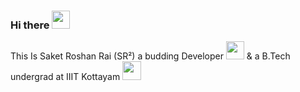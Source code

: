 ### Hi there <img src="https://github.com/SRR-CODER/Assets/blob/main/Hi.gif" width="29px"> 
This Is Saket Roshan Rai (SR²) a budding Developer <img src="https://github.com/SRR-CODER/Assets/blob/main/web-development.png" width="29px">
& a B.Tech undergrad at IIIT Kottayam <img src="[https://SRR-CODER/Assets/blob/main/school.png](https://github.com/SRR-CODER/Assets/blob/main/school.png)" width="30px">



<!--
**SRR-CODER/SRR-CODER** is a ✨ _special_ ✨ repository because its `README.md` (this file) appears on your GitHub profile.

Here are some ideas to get you started:

- 🔭 I’m currently working on ...
- 🌱 I’m currently learning ...
- 👯 I’m looking to collaborate on ...
- 🤔 I’m looking for help with ...
- 💬 Ask me about ...
- 📫 How to reach me: ...
- 😄 Pronouns: ...
- ⚡ Fun fact: ...
-->
